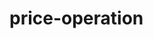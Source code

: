 # price-operation
<html>
	<head>
    	<meta http-equiv="Content-Type" content="text/html; charset=utf-8" />
    	<title></title>
    </head>
    <style>
    	p{
			border:gray 1px solid;
			width:300px;
			height:35px;
			border-top:none;
			border-left:none;
			border-right:none;	
		}
		#agg{
			border:2px solid black;
			height:25px;
			width:60px;
			margin-top:-23px;
		}
    </style>
    <script>
    	window.onload = function(){
			var oPr=document.getElementById('price');//价格
			var oMi=document.getElementById('minus');//减少
			var oAm=document.getElementById('am');//数量
			var oPl=document.getElementById('plis');//加多
			var oAgg=document.getElementById('agg');//总金
				oAgg.value=parseFloat(oPr.value);
			oMi.onclick = function(){
					
					if(parseFloat(oAm.value)>1){
					oAm.value=parseInt(oAm.value)-1;
					oAgg.value =parseFloat(oPr.value)*parseFloat (oAm.value);
					}else{
						alert(4);
					}	
				
			}	
			oPl.onclick = function(){
				
			oAm.value=parseInt(oAm.value)+1;
			oAgg.value =parseFloat(oPr.value)*parseFloat (oAm.value);
				
			}
			
		}
    </script>
    <body>
    	<p>价格: <input type="text" value='10.75' id="price" readonly></p>
        <p>数量: <input type="button" value="-" id="minus">
        <input type="text" value='1' id="am" readonly>
        <input type="button" value="+" id='plis'></p>
        总金额:<input stype="text" value='10.5' id="agg">
    </body>
</html>
